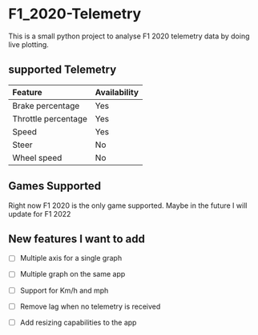 # F1_2020-Telemetry

This is a small python project to analyse F1 2020 telemetry data by doing live plotting.

## supported Telemetry
| Feature | Availability|
|:------------|:-------------|
| Brake percentage| Yes |
|Throttle percentage| Yes |
|Speed | Yes |
|Steer | No|
|Wheel speed | No|

## Games Supported

Right now F1 2020 is the only game supported. Maybe in the future I will update for F1 2022

## New features I want to add

- [ ] Multiple axis for a single graph
- [ ] Multiple graph on the same app
- [ ] Support for Km/h and mph
- [ ] Remove lag when no telemetry is received
- [ ] Add resizing capabilities to the app


